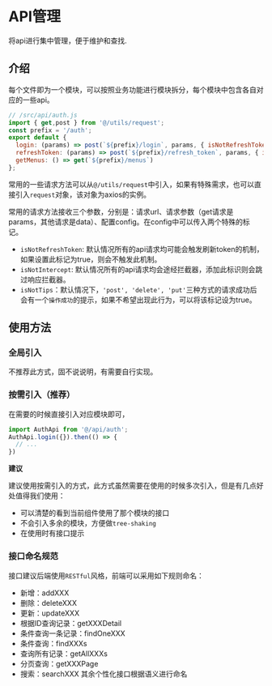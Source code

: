 # API管理
将api进行集中管理，便于维护和查找.
## 介绍
每个文件即为一个模块，可以按照业务功能进行模块拆分，每个模块中包含各自对应的一些api。
```js
// /src/api/auth.js
import { get,post } from '@/utils/request';
const prefix = '/auth';
export default {
  login: (params) => post(`${prefix}/login`, params, { isNotRefreshToken: true, isNotTips: true }), // isNotRefreshToken: 标识该接口不用触发刷新token机制
  refreshToken: (params) => post(`${prefix}/refresh_token`, params, { isNotRefreshToken: true, isNotTips: true }),
  getMenus: () => get(`${prefix}/menus`)
};
```
常用的一些请求方法可以从`@/utils/request`中引入，如果有特殊需求，也可以直接引入`request`对象，该对象为axios的实例。

常用的请求方法接收三个参数，分别是：请求url、请求参数（get请求是params，其他请求是data）、配置config。在config中可以传入两个特殊的标记。
- `isNotRefreshToken`: 默认情况所有的api请求均可能会触发刷新token的机制，如果设置此标记为true，则会不触发此机制。
- `isNotIntercept`: 默认情况所有的api请求均会途经拦截器，添加此标识则会跳过响应拦截器。
- `isNotTips`：默认情况下，`'post', 'delete', 'put'`三种方式的请求成功后会有一个`操作成功`的提示，如果不希望出现此行为，可以将该标记设为true。

## 使用方法
### 全局引入
不推荐此方式，固不说说明，有需要自行实现。
### 按需引入（推荐）
在需要的时候直接引入对应模块即可，
```js
import AuthApi from '@/api/auth';
AuthApi.login({}).then(() => {
  // ...
})
```
**建议**

建议使用按需引入的方式，此方式虽然需要在使用的时候多次引入，但是有几点好处值得我们使用：
- 可以清楚的看到当前组件使用了那个模块的接口
- 不会引入多余的模块，方便做`tree-shaking`
- 在使用时有接口提示

### 接口命名规范
接口建议后端使用`RESTful`风格，前端可以采用如下规则命名：
- 新增：addXXX
- 删除：deleteXXX
- 更新：updateXXX
- 根据ID查询记录：getXXXDetail
- 条件查询一条记录：findOneXXX
- 条件查询：findXXXs
- 查询所有记录：getAllXXXs
- 分页查询：getXXXPage
- 搜索：searchXXX
其余个性化接口根据语义进行命名
